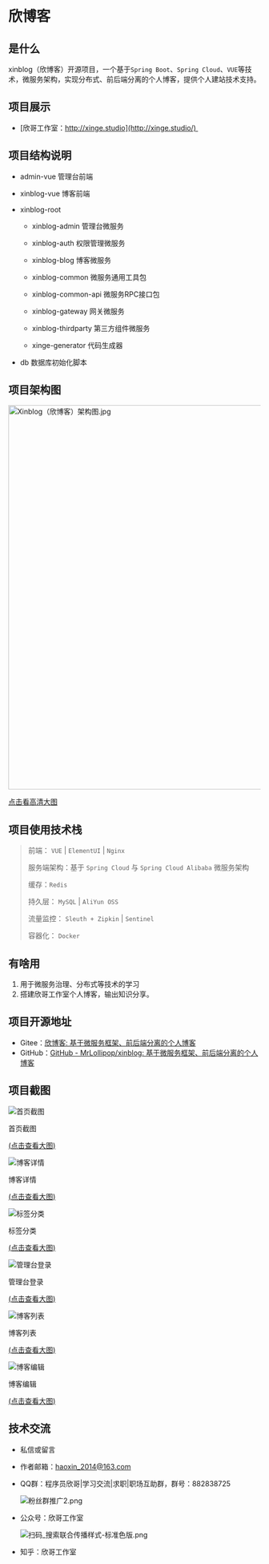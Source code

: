 # 欣博客

## 是什么

xinblog（欣博客）开源项目，一个基于`Spring Boot`、`Spring Cloud`、`VUE`等技术，微服务架构，实现分布式、前后端分离的个人博客，提供个人建站技术支持。

## 项目展示

- [欣哥工作室：http://xinge.studio](http://xinge.studio/) 

## 项目结构说明

* admin-vue 管理台前端

* xinblog-vue 博客前端

* xinblog-root 
  
  * xinblog-admin 管理台微服务
  
  * xinblog-auth 权限管理微服务
  
  * xinblog-blog 博客微服务
  
  * xinblog-common 微服务通用工具包
  
  * xinblog-common-api 微服务RPC接口包
  
  * xinblog-gateway 网关微服务
  
  * xinblog-thirdparty 第三方组件微服务
  
  * xinge-generator 代码生成器

* db 数据库初始化脚本

## 项目架构图

<img title="" src="https://img1.imgtp.com/2022/08/13/EF1sJikA.jpg" alt="Xinblog（欣博客）架构图.jpg" width="767">

[点击看高清大图](https://img1.imgtp.com/2022/08/13/EF1sJikA.jpg)

## 项目使用技术栈

> 前端： `VUE` | `ElementUI` | `Nginx`
> 
> 服务端架构：基于 `Spring Cloud` 与 `Spring Cloud Alibaba` 微服务架构
> 
> 缓存：`Redis`
> 
> 持久层： `MySQL` | `AliYun OSS`
> 
> 流量监控： `Sleuth + Zipkin` | `Sentinel`
> 
> 容器化： `Docker`

## 有啥用

1. 用于微服务治理、分布式等技术的学习
2. 搭建欣哥工作室个人博客，输出知识分享。

## 项目开源地址

- Gitee：[欣博客: 基于微服务框架、前后端分离的个人博客](https://gitee.com/xinge2021/xinblog)
- GitHub：[GitHub - MrLollipop/xinblog: 基于微服务框架、前后端分离的个人博客](https://github.com/MrLollipop/xinblog)

## 项目截图

![首页截图](https://xinblog-a.oss-cn-hangzhou.aliyuncs.com/w002/%E9%A6%96%E9%A1%B5-2.png)

首页截图

[(点击查看大图)](https://xinblog-a.oss-cn-hangzhou.aliyuncs.com/w002/%E9%A6%96%E9%A1%B5.png)



![博客详情](https://xinblog-a.oss-cn-hangzhou.aliyuncs.com/w002/%E8%AF%A6%E6%83%85-2.png)

博客详情

[(点击查看大图)](https://xinblog-a.oss-cn-hangzhou.aliyuncs.com/w002/%E8%AF%A6%E6%83%85.png)



![标签分类](https://xinblog-a.oss-cn-hangzhou.aliyuncs.com/w002/%E4%B8%93%E9%A2%98-2.png)

标签分类

[(点击查看大图)](https://xinblog-a.oss-cn-hangzhou.aliyuncs.com/w002/%E4%B8%93%E9%A2%98.png)



![管理台登录](https://xinblog-a.oss-cn-hangzhou.aliyuncs.com/w002/%E7%AE%A1%E7%90%86%E5%8F%B0%E7%99%BB%E5%BD%95-2.png)

管理台登录

[(点击查看大图)](https://xinblog-a.oss-cn-hangzhou.aliyuncs.com/w002/%E7%AE%A1%E7%90%86%E5%8F%B0%E7%99%BB%E5%BD%95.png)



![博客列表](https://xinblog-a.oss-cn-hangzhou.aliyuncs.com/w002/%E7%AE%A1%E7%90%86%E5%8F%B0%E5%8D%9A%E5%AE%A2%E5%88%97%E8%A1%A8-2.png)

博客列表

[(点击查看大图)](https://xinblog-a.oss-cn-hangzhou.aliyuncs.com/w002/%E7%AE%A1%E7%90%86%E5%8F%B0%E5%8D%9A%E5%AE%A2%E5%88%97%E8%A1%A8.png)



![博客编辑](https://xinblog-a.oss-cn-hangzhou.aliyuncs.com/w002/%E5%8D%9A%E5%AE%A2%E7%BC%96%E8%BE%91.png)

博客编辑

[(点击查看大图)](https://xinblog-a.oss-cn-hangzhou.aliyuncs.com/w002/%E5%8D%9A%E5%AE%A2%E7%BC%96%E8%BE%91.png)

## 技术交流

- 私信或留言

- 作者邮箱：haoxin_2014@163.com

- QQ群：程序员欣哥|学习交流|求职|职场互助群，群号：882838725
  
  ![粉丝群推广2.png](https://img1.imgtp.com/2022/09/21/pgVCweH8.png)

- 公众号：欣哥工作室
  
  ![扫码_搜索联合传播样式-标准色版.png](https://img1.imgtp.com/2022/08/12/oCCz5SZu.png)

- 知乎：欣哥工作室
